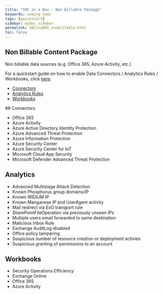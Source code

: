 ```yaml
---
title: "SOC in a Box - Non Billable Package"
keywords: coming soon
tags: [quickstart]
sidebar: mydoc_sidebar
permalink: SOCinaBOX_nonbillable.html
toc: false
---
```


## Non Billable Content Package

Non billable data sources (e.g. Office 365, Azure Activity, etc.)

For a quickstart guide on how to enable Data Connectors / Analytics Rules / Workbooks, click <a alt='implementation' href='https://ko-sharon.github.io/AzSentinel/guides_implementation.html'>here</a>.

<ul id="profileTabs" class="nav nav-tabs">
    <li class="active"><a class="noCrossRef" href="#connectors" data-toggle="tab">Connectors</a></li>
    <li><a class="noCrossRef" href="#analyticsrules" data-toggle="tab">Analytics Rules</a></li>
    <li><a class="noCrossRef" href="#workbooks" data-toggle="tab">Workbooks</a></li>
</ul>
  <div class="tab-content">
<div role="tabpanel" class="tab-pane active" id="connectors" markdown="1">
## Connectors

* Office 365
* Azure Activity
* Azure Active Directory Identity Protection
* Azure Advanced Threat Protection
* Azure Information Protection
* Azure Security Center
* Azure Security Center for IoT
* Microsoft Cloud App Security
* Microsoft Defender Advanced Threat Protection

</div>

<div role="tabpanel" class="tab-pane" id="analyticsrules">
    <h2>Analytics </h2>
<ul>
<li> Advanced Multistage Attack Detection</li>
<li> Known Phosphorus group domains/IP</li>
<li> Known IRIDIUM IP</li>
<li> Known Manganese IP and UserAgent activity</li>
<li> Mail redirect via ExO transport rule</li>
<li> SharePointFileOperation via previously unseen IPs</li>
<li> Multiple users email forwarded to same destination</li>
<li> Malicious Inbox Rule</li>
<li> Exchange AuditLog disabled</li>
<li> Office policy tampering</li>
<li> Suspicious number of resource creation or deployment activies</li>
<li> Suspicious granting of permissions to an account</li>
    </ul>
</div>

<div role="tabpanel" class="tab-pane" id="workbooks">
    <h2>Workbooks</h2>
<ul>
<li> Security Operations Efficiency</li>
<li> Exchange Online</li>
<li> Office 365</li>
<li> Azure Activity</li>
</ul>
</div>
</div>


